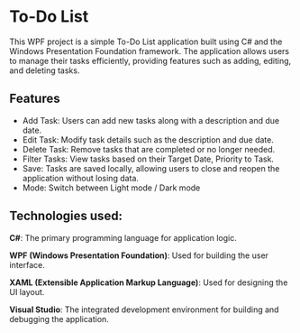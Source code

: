 
# To-Do List

This WPF project is a simple To-Do List application built using C# and the Windows Presentation Foundation framework. The application allows users to manage their tasks efficiently, providing features such as adding, editing, and deleting tasks.
## Features

- Add Task: Users can add new tasks along with a description and due date.
- Edit Task: Modify task details such as the description and due date.
- Delete Task: Remove tasks that are completed or no longer needed.
- Filter Tasks: View tasks based on their Target Date, Priority to Task.
- Save: Tasks are saved locally, allowing users to close and reopen the application without losing data.
- Mode: Switch between Light mode / Dark mode

## Technologies used:
**C#**: The primary programming language for application logic.

**WPF (Windows Presentation Foundation)**: Used for building the user interface.

**XAML (Extensible Application Markup Language)**: Used for designing the UI layout.

**Visual Studio**: The integrated development environment for building and debugging the application.

